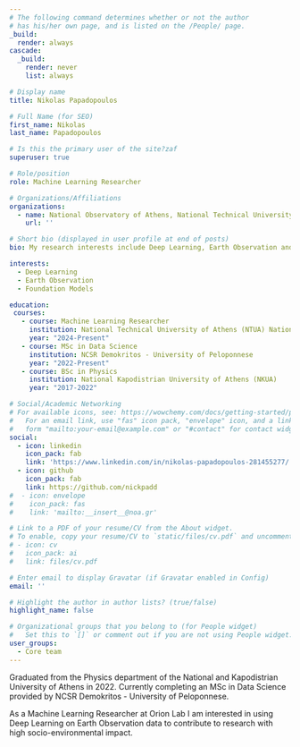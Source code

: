 ```yaml
---
# The following command determines whether or not the author
# has his/her own page, and is listed on the /People/ page.
_build:
  render: always
cascade:
  _build:
    render: never
    list: always

# Display name
title: Nikolas Papadopoulos

# Full Name (for SEO)
first_name: Nikolas
last_name: Papadopoulos

# Is this the primary user of the site?zaf
superuser: true

# Role/position
role: Machine Learning Researcher

# Organizations/Affiliations
organizations:
  - name: National Observatory of Athens, National Technical University of Athens
    url: ''

# Short bio (displayed in user profile at end of posts)
bio: My research interests include Deep Learning, Earth Observation and Foundation Models.

interests:
  - Deep Learning 
  - Earth Observation
  - Foundation Models

education:
 courses:
   - course: Machine Learning Researcher
     institution: National Technical University of Athens (NTUA) National Observatory of Athens (NOA)
     year: "2024-Present"
   - course: MSc in Data Science
     institution: NCSR Demokritos - University of Peloponnese
     year: "2022-Present"
   - course: BSc in Physics
     institution: National Kapodistrian University of Athens (NKUA)
     year: "2017-2022"

# Social/Academic Networking
# For available icons, see: https://wowchemy.com/docs/getting-started/page-builder/#icons
#   For an email link, use "fas" icon pack, "envelope" icon, and a link in the
#   form "mailto:your-email@example.com" or "#contact" for contact widget.
social:
  - icon: linkedin
    icon_pack: fab
    link: 'https://www.linkedin.com/in/nikolas-papadopoulos-281455277/'
  - icon: github
    icon_pack: fab
    link: https://github.com/nickpadd
#  - icon: envelope
#    icon_pack: fas
#    link: 'mailto:__insert__@noa.gr'

# Link to a PDF of your resume/CV from the About widget.
# To enable, copy your resume/CV to `static/files/cv.pdf` and uncomment the lines below.
# - icon: cv
#   icon_pack: ai
#   link: files/cv.pdf

# Enter email to display Gravatar (if Gravatar enabled in Config)
email: ''

# Highlight the author in author lists? (true/false)
highlight_name: false

# Organizational groups that you belong to (for People widget)
#   Set this to `[]` or comment out if you are not using People widget.
user_groups:
  - Core team
---
```


Graduated from the Physics department of the National and Kapodistrian University of Athens in 2022.
Currently completing an MSc in Data Science provided by NCSR Demokritos - University of Peloponnese.

As a Machine Learning Researcher at Orion Lab I am interested in using Deep Learning on Earth Observation data to contribute to research with high socio-environmental impact.
